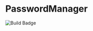 # PasswordManager
![Build Badge](https://github.com/pete-dv/PracticeRepo/actions/workflows/build.yml/badge.svg)
